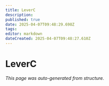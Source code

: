 ```yaml
---
title: LeverC
description: 
published: true
date: 2025-04-07T09:48:29.698Z
tags: 
editor: markdown
dateCreated: 2025-04-07T09:48:27.610Z
---
```


# LeverC

*This page was auto-generated from structure.*